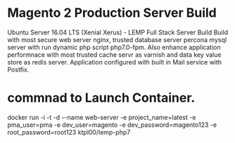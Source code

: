 # Magento 2 Production Server Build
Ubuntu Server 16.04 LTS (Xenial Xerus) - LEMP Full Stack Server Build
Build with most secure web server nginx, trusted database server percona mysql server with run dynamic php script php7.0-fpm.
Also enhance application performnace with most trusted cache servr as varnish and data key value store as redis server.
Application configured with built in Mail service with Postfix.

# commnad to Launch Container.
docker run -i -t -d --name web-server -e project_name=latest -e pma_user=pma -e dev_user=magento -e dev_password=magento123 -e root_password=root123 ktpl00/lemp-php7
